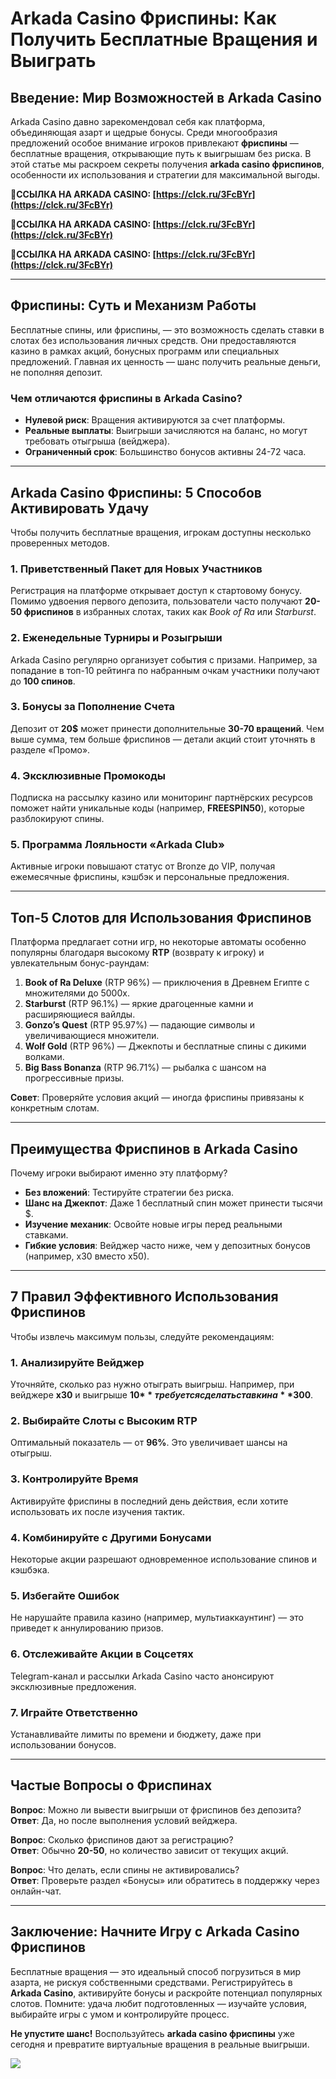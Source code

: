 # Arkada Casino Фриспины: Как Получить Бесплатные Вращения и Выиграть  

## Введение: Мир Возможностей в Arkada Casino  
Arkada Casino давно зарекомендовал себя как платформа, объединяющая азарт и щедрые бонусы. Среди многообразия предложений особое внимание игроков привлекают **фриспины** — бесплатные вращения, открывающие путь к выигрышам без риска. В этой статье мы раскроем секреты получения **arkada casino фриспинов**, особенности их использования и стратегии для максимальной выгоды.  

**🔗ССЫЛКА НА ARKADA CASINO: [https://clck.ru/3FcBYr](https://clck.ru/3FcBYr)**

**🔗ССЫЛКА НА ARKADA CASINO: [https://clck.ru/3FcBYr](https://clck.ru/3FcBYr)**

**🔗ССЫЛКА НА ARKADA CASINO: [https://clck.ru/3FcBYr](https://clck.ru/3FcBYr)**

---

## Фриспины: Суть и Механизм Работы  
Бесплатные спины, или фриспины, — это возможность сделать ставки в слотах без использования личных средств. Они предоставляются казино в рамках акций, бонусных программ или специальных предложений. Главная их ценность — шанс получить реальные деньги, не пополняя депозит.  

### Чем отличаются фриспины в Arkada Casino?  
- **Нулевой риск**: Вращения активируются за счет платформы.  
- **Реальные выплаты**: Выигрыши зачисляются на баланс, но могут требовать отыгрыша (вейджера).  
- **Ограниченный срок**: Большинство бонусов активны 24-72 часа.  

---

## Arkada Casino Фриспины: 5 Способов Активировать Удачу  
Чтобы получить бесплатные вращения, игрокам доступны несколько проверенных методов.  

### 1. Приветственный Пакет для Новых Участников  
Регистрация на платформе открывает доступ к стартовому бонусу. Помимо удвоения первого депозита, пользователи часто получают **20-50 фриспинов** в избранных слотах, таких как *Book of Ra* или *Starburst*.  

### 2. Еженедельные Турниры и Розыгрыши  
Arkada Casino регулярно организует события с призами. Например, за попадание в топ-10 рейтинга по набранным очкам участники получают до **100 спинов**.  

### 3. Бонусы за Пополнение Счета  
Депозит от **20$** может принести дополнительные **30-70 вращений**. Чем выше сумма, тем больше фриспинов — детали акций стоит уточнять в разделе «Промо».  

### 4. Эксклюзивные Промокоды  
Подписка на рассылку казино или мониторинг партнёрских ресурсов поможет найти уникальные коды (например, **FREESPIN50**), которые разблокируют спины.  

### 5. Программа Лояльности «Arkada Club»  
Активные игроки повышают статус от Bronze до VIP, получая ежемесячные фриспины, кэшбэк и персональные предложения.  

---

## Топ-5 Слотов для Использования Фриспинов  
Платформа предлагает сотни игр, но некоторые автоматы особенно популярны благодаря высокому **RTP** (возврату к игроку) и увлекательным бонус-раундам:  

1. **Book of Ra Deluxe** (RTP 96%) — приключения в Древнем Египте с множителями до 5000x.  
2. **Starburst** (RTP 96.1%) — яркие драгоценные камни и расширяющиеся вайлды.  
3. **Gonzo’s Quest** (RTP 95.97%) — падающие символы и увеличивающиеся множители.  
4. **Wolf Gold** (RTP 96%) — Джекпоты и бесплатные спины с дикими волками.  
5. **Big Bass Bonanza** (RTP 96.71%) — рыбалка с шансом на прогрессивные призы.  

**Совет**: Проверяйте условия акций — иногда фриспины привязаны к конкретным слотам.  

---

## Преимущества Фриспинов в Arkada Casino  
Почему игроки выбирают именно эту платформу?  

- **Без вложений**: Тестируйте стратегии без риска.  
- **Шанс на Джекпот**: Даже 1 бесплатный спин может принести тысячи $.  
- **Изучение механик**: Освойте новые игры перед реальными ставками.  
- **Гибкие условия**: Вейджер часто ниже, чем у депозитных бонусов (например, х30 вместо х50).  

---

## 7 Правил Эффективного Использования Фриспинов  
Чтобы извлечь максимум пользы, следуйте рекомендациям:  

### 1. Анализируйте Вейджер  
Уточняйте, сколько раз нужно отыграть выигрыш. Например, при вейджере **х30** и выигрыше **10$** требуется сделать ставки на **300$**.  

### 2. Выбирайте Слоты с Высоким RTP  
Оптимальный показатель — от **96%**. Это увеличивает шансы на отыгрыш.  

### 3. Контролируйте Время  
Активируйте фриспины в последний день действия, если хотите использовать их после изучения тактик.  

### 4. Комбинируйте с Другими Бонусами  
Некоторые акции разрешают одновременное использование спинов и кэшбэка.  

### 5. Избегайте Ошибок  
Не нарушайте правила казино (например, мультиаккаунтинг) — это приведет к аннулированию призов.  

### 6. Отслеживайте Акции в Соцсетях  
Telegram-канал и рассылки Arkada Casino часто анонсируют эксклюзивные предложения.  

### 7. Играйте Ответственно  
Устанавливайте лимиты по времени и бюджету, даже при использовании бонусов.  

---

## Частые Вопросы о Фриспинах  
**Вопрос**: Можно ли вывести выигрыши от фриспинов без депозита?  
**Ответ**: Да, но после выполнения условий вейджера.  

**Вопрос**: Сколько фриспинов дают за регистрацию?  
**Ответ**: Обычно **20-50**, но количество зависит от текущих акций.  

**Вопрос**: Что делать, если спины не активировались?  
**Ответ**: Проверьте раздел «Бонусы» или обратитесь в поддержку через онлайн-чат.  

---

## Заключение: Начните Игру с Arkada Casino Фриспинов  
Бесплатные вращения — это идеальный способ погрузиться в мир азарта, не рискуя собственными средствами. Регистрируйтесь в **Arkada Casino**, активируйте бонусы и раскройте потенциал популярных слотов. Помните: удача любит подготовленных — изучайте условия, выбирайте игры с умом и контролируйте процесс.  

**Не упустите шанс!** Воспользуйтесь **arkada casino фриспины** уже сегодня и превратите виртуальные вращения в реальные выигрыши.  

![](https://i.ibb.co/RQdmYfR/arkada-banner.png)
